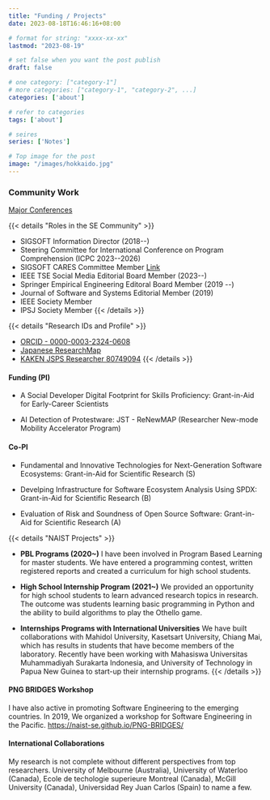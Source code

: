 ```yaml
---
title: "Funding / Projects"
date: 2023-08-18T16:46:16+08:00

# format for string: "xxxx-xx-xx"
lastmod: "2023-08-19"

# set false when you want the post publish
draft: false

# one category: ["category-1"] 
# more categories: ["category-1", "category-2", ...]
categories: ['about']

# refer to categories
tags: ['about']

# seires
series: ['Notes']

# Top image for the post
image: "/images/hokkaido.jpg"
---
```



<!--more-->
### Community Work

[Major Conferences](https://conf.researchr.org/profile/raulakula)

{{< details "Roles in the SE Community" >}}
- SIGSOFT Information Director (2018--)
- Steering Committee for International Conference on Program Comprehension (ICPC 2023--2026)
- SIGSOFT CARES Committee Member [Link](https://acmsigsoft.github.io/cares/sigsoft_cares/)
- IEEE TSE Social Media Editorial Board Member (2023--)
- Springer Empirical Engineering Editoral Board Member (2019 --)
- Journal of Software and Systems Editorial Member (2019)
- IEEE Society Member
- IPSJ Society Member
{{< /details >}}


{{< details "Research IDs and Profile" >}}
- [ORCID - 0000-0003-2324-0608](https://orcid.org/0000-0003-2324-0608)
- [Japanese ResearchMap](https://researchmap.jp/raula-k/?lang=english)
- [KAKEN JSPS Researcher 80749094](https://nrid.nii.ac.jp/en/nrid/1000080749094/)
{{< /details >}}


#### Funding (PI)
-  A Social Developer Digital Footprint for Skills Proficiency: Grant-in-Aid for Early-Career Scientists

- AI Detection of Protestware: JST - ReNewMAP (Researcher New-mode Mobility Accelerator Program)

#### Co-PI
- Fundamental and Innovative Technologies for Next-Generation Software Ecosystems: Grant-in-Aid for Scientific Research (S)

- Develping Infrastructure for Software Ecosystem Analysis Using SPDX: Grant-in-Aid for Scientific Research (B)

- Evaluation of Risk and Soundness of Open Source Software: Grant-in-Aid for Scientific Research (A)


{{< details "NAIST Projects" >}}
- **PBL Programs (2020~)**
I have been involved in Program Based Learning for master students. We have entered a programming contest, written registered reports and created a curriculum for high school students.

- **High School Internship Program (2021~)**
We provided an opportunity for high school students to learn advanced research topics in research. The outcome was students learning basic programming in Python and the ability to build algorithms to play the Othello game.

- **Internships Programs with International Universities**
We have built collaborations with Mahidol University, Kasetsart University, Chiang Mai, which has results in students that have become members of the laboratory.
Recently have been working with Mahasiswa Universitas Muhammadiyah Surakarta Indonesia, and University of Technology in Papua New Guinea to start-up their internship programs.
{{< /details >}}


#### PNG BRIDGES Workshop
I have also active in promoting Software Engineering to the emerging countries. In 2019, We organized a workshop for Software Engineering in the Pacific. https://naist-se.github.io/PNG-BRIDGES/


#### International Collaborations
My research is not complete without different perspectives from top researchers.
University of Melbourne (Australia), University of Waterloo (Canada), Ecole de techologie superieure Montreal (Canada), McGill University (Canada), Universidad Rey Juan Carlos (Spain) to name a few.

